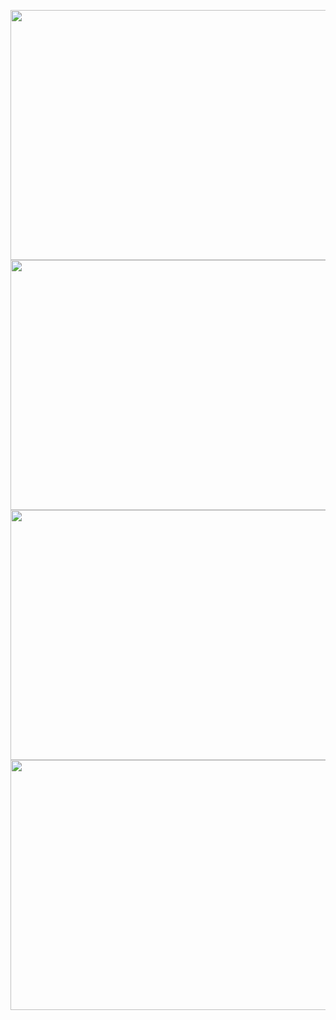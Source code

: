   <p>
  <a href="https://wakatime.com"><img src="https://wakatime.com/share/@fff0c275-f5a4-46b9-8bf0-b9d9ec98d915/348b964f-a2f8-408a-aa1d-37f9fd1ac923.png" width="533" height="400"/></a>
   <a href="https://wakatime.com"><img src="https://wakatime.com/share/@fff0c275-f5a4-46b9-8bf0-b9d9ec98d915/483bc793-ef3f-4a44-ad6a-6660df4603dc.png" width="533" height="400"/></a>
   <a href="https://wakatime.com"><img src="https://wakatime.com/share/@fff0c275-f5a4-46b9-8bf0-b9d9ec98d915/df51b67c-a63f-43a7-8ef0-609a7811c629.png" width="533" height="400"/></a>
<a href="https://wakatime.com"><img src="https://wakatime.com/share/@fff0c275-f5a4-46b9-8bf0-b9d9ec98d915/0dc27f57-ad45-4816-8cb3-4f69e1d777a8.png" width="533" height="400"/></a>
  </p>

